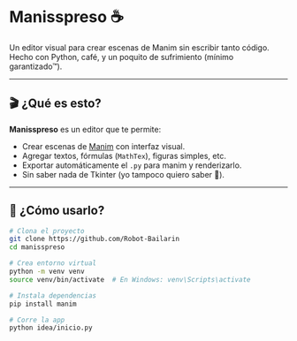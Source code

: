 # Manisspreso ☕
Un editor visual para crear escenas de Manim sin escribir tanto código.  
Hecho con Python, café, y un poquito de sufrimiento (mínimo garantizado™).

---

## 🎬 ¿Qué es esto?

**Manisspreso** es un editor que te permite:

- Crear escenas de [Manim](https://www.manim.community/) con interfaz visual.
- Agregar textos, fórmulas (`MathTex`), figuras simples, etc.
- Exportar automáticamente el `.py` para manim y renderizarlo.
- Sin saber nada de Tkinter (yo tampoco quiero saber 😤).

---

## 🚀 ¿Cómo usarlo?

```bash
# Clona el proyecto
git clone https://github.com/Robot-Bailarin
cd manisspreso

# Crea entorno virtual
python -m venv venv
source venv/bin/activate  # En Windows: venv\Scripts\activate

# Instala dependencias
pip install manim

# Corre la app
python idea/inicio.py

